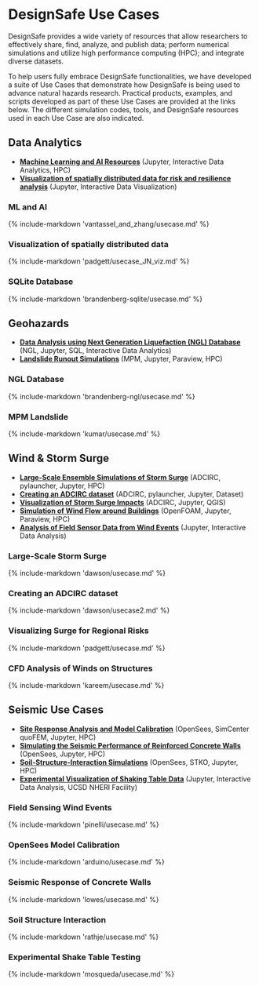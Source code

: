 # DesignSafe Use Cases

DesignSafe provides a wide variety of resources that allow researchers to effectively share, find, analyze, and publish data; perform numerical simulations and utilize high performance computing (HPC); and integrate diverse datasets.

To help users fully embrace DesignSafe functionalities, we have developed a suite of Use Cases that demonstrate how DesignSafe is being used to advance natural hazards research.  Practical products, examples, and scripts developed as part of these Use Cases are provided at the links below.  The different simulation codes, tools, and DesignSafe resources used in each Use Case are also indicated.

## Data Analytics

* [**Machine Learning and AI Resources**](#ml-and-ai) (Jupyter, Interactive Data Analytics, HPC)
* [**Visualization of spatially distributed data for risk and resilience analysis**](#visualization-of-spatially-distributed-data) (Jupyter, Interactive Data Visualization)

### ML and AI

{% include-markdown 'vantassel_and_zhang/usecase.md' %}

### Visualization of spatially distributed data

{% include-markdown 'padgett/usecase_JN_viz.md' %}

### SQLite Database

{% include-markdown 'brandenberg-sqlite/usecase.md' %}

## Geohazards

* [**Data Analysis using Next Generation Liquefaction (NGL) Database**](#application-programming-interfaces) (NGL, Jupyter, SQL, Interactive Data Analytics)
* [**Landslide Runout Simulations**](#mpm-landslide) (MPM, Jupyter, Paraview, HPC)

### NGL Database

{% include-markdown 'brandenberg-ngl/usecase.md' %}


### MPM Landslide

{% include-markdown 'kumar/usecase.md' %}

## Wind &amp; Storm Surge

* [**Large-Scale Ensemble Simulations of Storm Surge**](#large-scale-storm-surge)  (ADCIRC, pylauncher, Jupyter, HPC)
* [**Creating an ADCIRC dataset**](#creating-an-adcirc-dataset)  (ADCIRC, pylauncher, Jupyter, Dataset)
* [**Visualization of Storm Surge Impacts**](#visualizing-surge-for-regional-risks) (ADCIRC, Jupyter, QGIS)
* [**Simulation of Wind Flow around Buildings**](#cfd-analysis-of-winds-on-structures) (OpenFOAM, Jupyter, Paraview, HPC)
* [**Analysis of Field Sensor Data from Wind Events**](#field-sensing-wind-events) (Jupyter, Interactive Data Analysis)

### Large-Scale Storm Surge

{% include-markdown 'dawson/usecase.md' %}

### Creating an ADCIRC dataset

{% include-markdown 'dawson/usecase2.md' %}

### Visualizing Surge for Regional Risks

{% include-markdown 'padgett/usecase.md' %}

### CFD Analysis of Winds on Structures

{% include-markdown 'kareem/usecase.md' %}

## Seismic Use Cases

* [**Site Response Analysis and Model Calibration**](#opensees-model-calibration) (OpenSees, SimCenter quoFEM, Jupyter, HPC)
* [**Simulating the Seismic Performance of Reinforced Concrete Walls**](#seismic-response-of-concrete-walls) (OpenSees, Jupyter, HPC)
* [**Soil-Structure-Interaction Simulations**](#soil-structure-interaction) (OpenSees, STKO, Jupyter, HPC)
* [**Experimental Visualization of Shaking Table Data**](#experimental-shake-table-testing) (Jupyter, Interactive Data Analysis, UCSD NHERI Facility)

### Field Sensing Wind Events

{% include-markdown 'pinelli/usecase.md' %}

### OpenSees Model Calibration

{% include-markdown 'arduino/usecase.md' %}

### Seismic Response of Concrete Walls

{% include-markdown 'lowes/usecase.md' %}

### Soil Structure Interaction

{% include-markdown 'rathje/usecase.md' %}

### Experimental Shake Table Testing

{% include-markdown 'mosqueda/usecase.md' %}

